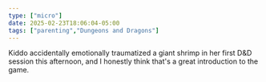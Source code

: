 ```yaml
---
type: ["micro"]
date: 2025-02-23T18:06:04-05:00
tags: ["parenting","Dungeons and Dragons"]
---
```

Kiddo accidentally emotionally traumatized a giant shrimp in her first D&D session this afternoon, and I honestly think that's a great introduction to the game.

